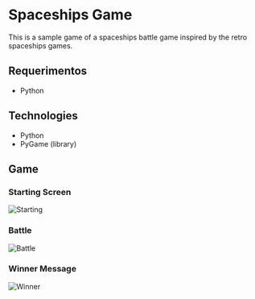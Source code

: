 # Spaceships Game
This is a sample game of a spaceships battle game inspired by the retro spaceships games.

## Requerimentos
* Python

## Technologies

* Python
* PyGame (library)


## Game

### Starting Screen
![Starting](https://imgur.com/18MV0UB.png)

### Battle
![Battle](https://imgur.com/mK1Xh7w.png)

### Winner Message
![Winner](https://imgur.com/1KUEihm.png)

